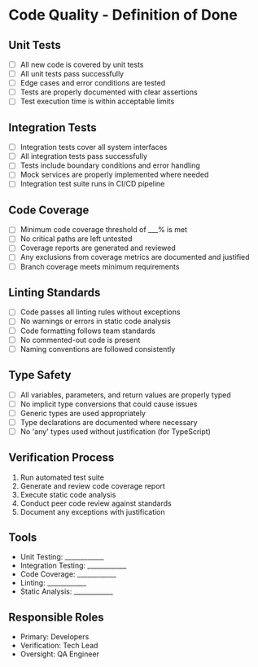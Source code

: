 # Code Quality - Definition of Done

## Unit Tests
- [ ] All new code is covered by unit tests
- [ ] All unit tests pass successfully
- [ ] Edge cases and error conditions are tested
- [ ] Tests are properly documented with clear assertions
- [ ] Test execution time is within acceptable limits

## Integration Tests
- [ ] Integration tests cover all system interfaces
- [ ] All integration tests pass successfully
- [ ] Tests include boundary conditions and error handling
- [ ] Mock services are properly implemented where needed
- [ ] Integration test suite runs in CI/CD pipeline

## Code Coverage
- [ ] Minimum code coverage threshold of ___% is met
- [ ] No critical paths are left untested
- [ ] Coverage reports are generated and reviewed
- [ ] Any exclusions from coverage metrics are documented and justified
- [ ] Branch coverage meets minimum requirements

## Linting Standards
- [ ] Code passes all linting rules without exceptions
- [ ] No warnings or errors in static code analysis
- [ ] Code formatting follows team standards
- [ ] No commented-out code is present
- [ ] Naming conventions are followed consistently

## Type Safety
- [ ] All variables, parameters, and return values are properly typed
- [ ] No implicit type conversions that could cause issues
- [ ] Generic types are used appropriately
- [ ] Type declarations are documented where necessary
- [ ] No 'any' types used without justification (for TypeScript)

## Verification Process
1. Run automated test suite
2. Generate and review code coverage report
3. Execute static code analysis
4. Conduct peer code review against standards
5. Document any exceptions with justification

## Tools
- Unit Testing: ____________
- Integration Testing: ____________
- Code Coverage: ____________
- Linting: ____________
- Static Analysis: ____________

## Responsible Roles
- Primary: Developers
- Verification: Tech Lead
- Oversight: QA Engineer